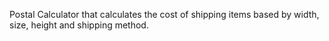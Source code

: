  Postal Calculator that calculates the cost of shipping items based by width, size, height and shipping method.

